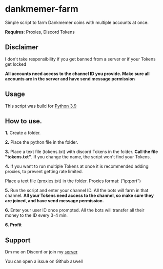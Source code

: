 # dankmemer-farm

Simple script to farm Dankmemer coins with multiple accounts at once.

**Requires:** Proxies, Discord Tokens

## Disclaimer
I don't take responsibility if you get banned from a server or if your Tokens get locked

**All accounts need access to the channel ID you provide. Make sure all accounts are in the server and have send message permission**

## Usage
This script was build for [Python 3.9](https://www.python.org/downloads/release/python-390/)

How to use.
------------
**1.** Create a folder.

**2.** Place the python file in the folder.

**3.** Place a text file (tokens.txt) with discord Tokens in the folder.
**Call the file "tokens.txt"**. If you change the name, the script won't find your Tokens.

**4.** If you want to run multiple Tokens at once it is recommended adding proxies, to prevent getting rate limited.

Place a text file (proxies.txt) in the folder. 
Proxies format: ("ip:port")

**5.** Run the script and enter your channel ID. All the bots will farm in that channel.
**All your Tokens need access to the channel, so make sure they are joined, and have send message permission.**

**6.** Enter your user ID once prompted. All the bots will transfer all their money to the ID every 3-4 min.

**6. Profit**

## Support
Dm me on Discord or join my [server](https://daddyissue.org)

You can open a issue on Github aswell
